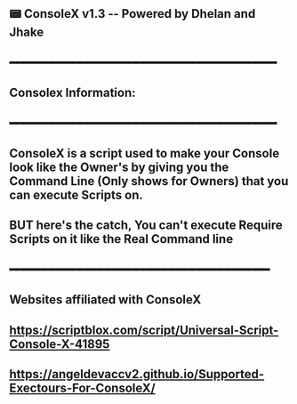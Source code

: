 📟 ConsoleX v1.3 -- Powered by Dhelan and Jhake
-
━━━━━━━━━━━━━━━━━━━━━━━━━━━━━━━━━━━━━━
-
Consolex Information:
-
━━━━━━━━━━━━━━━━━━━━━━━━━━━━━━━━━━━━━━
-
ConsoleX is a script used to make your Console look like the Owner's by  giving you the Command Line
(Only shows for Owners) that you can execute Scripts on.
-
BUT here's the catch, You can't execute Require Scripts on it like the Real Command line
-
━━━━━━━━━━━━━━━━━━━━━━━━━━━━━━━━━━━━━
-
Websites affiliated with ConsoleX
-
https://scriptblox.com/script/Universal-Script-Console-X-41895
-
https://angeldevaccv2.github.io/Supported-Exectours-For-ConsoleX/
-
